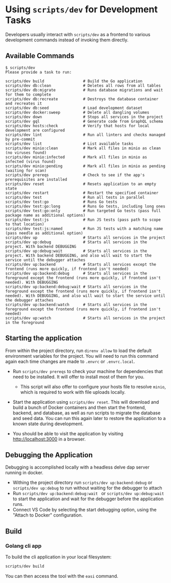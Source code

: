 # Using `scripts/dev` for Development Tasks

Developers usually interact with `scripts/dev` as a frontend to
various development commands instead of invoking them directly.

## Available Commands

```console
$ scripts/dev
Please provide a task to run:

scripts/dev build                 # Build the Go application
scripts/dev db:clean              # Deletes all rows from all tables
scripts/dev db:migrate            # Runs database migrations and wait for them to complete
scripts/dev db:recreate           # Destroys the database container and recreates it
scripts/dev db:seed               # Load development dataset
scripts/dev docker:sweep          # Delete all dangling volumes
scripts/dev down                  # Stops all services in the project
scripts/dev gql                   # Generate code from GraphQL schema
scripts/dev hosts:check           # Verify that hosts for local development are configured
scripts/dev lint                  # Run all linters and checks managed by pre-commit
scripts/dev list                  # List available tasks
scripts/dev minio:clean           # Mark all files in minio as clean (no viruses found)
scripts/dev minio:infected        # Mark all files in minio as infected (virus found)
scripts/dev minio:pending         # Mark all files in minio as pending (waiting for scan)
scripts/dev prereqs               # Check to see if the app's prerequisites are installed
scripts/dev reset                 # Resets application to an empty state
scripts/dev restart               # Restart the specified container
scripts/dev test                  # Run all tests in parallel
scripts/dev test:go               # Runs Go tests
scripts/dev test:go:long          # Runs Go tests, including long ones
scripts/dev test:go:only          # Run targeted Go tests (pass full package name as additional options)
scripts/dev test:js               # Run JS tests (pass path to scope to that location)
scripts/dev test:js:named         # Run JS tests with a matching name (pass needle as additional option)
scripts/dev up                    # Starts all services in the project
scripts/dev up:debug              # Starts all services in the project. With backend DEBUGGING
scripts/dev up:debug:wait         # Starts all services in the project. With backend DEBUGGING, and also will wait to start the service until the debugger attaches
scripts/dev up:backend            # Starts all services except the frontend (runs more quickly, if frontend isn't needed)
scripts/dev up:backend:debug      # Starts all services in the foreground except the frontend (runs more quickly, if frontend isn't needed). With DEBUGGING
scripts/dev up:backend:debug:wait # Starts all services in the foreground except the frontend (runs more quickly, if frontend isn't needed). With DEBUGGING, and also will wait to start the service until the debugger attaches
scripts/dev up:backend:watch      # Starts all services in the foreground except the frontend (runs more quickly, if frontend isn't needed)
scripts/dev up:watch              # Starts all services in the project in the foreground
```


## Starting the application

From within the project directory, run `direnv allow` to load the default
environment variables for the project. You will need to run this command again
each time changes are made to `.envrc` or `.envrc.local`.

- Run `scripts/dev prereqs` to check your machine for dependencies that need to
  be installed. It will offer to install most of them for you.

  - This script will also offer to configure your hosts file to resolve `minio`,
    which is required to work with file uploads locally.

- Start the application using `scripts/dev reset`. This will download and build
  a bunch of Docker containers and then start the frontend, backend, and
  database, as well as run scripts to migrate the database and seed data. You
  can run this again later to restore the application to a known state during
  development.

- You should be able to visit the application by visiting
  [http://localhost:3000](http://localhost:3000) in a browser.

  
## Debugging the Application
Debugging is accomplished locally with a headless delve dap server running in docker. 
- Withing the project directory run `scripts/dev up:backend:debug` or `scripts/dev up:debug` to run without waiting for the debugger to attach
- Run `scripts/dev up:backend:debug:wait ` or `scripts/dev up:debug:wait` to start the application and wait for the debugger before the application runs.
- Connect VS Code by selecting the start debugging option, using the "Attach to Docker" configuration.


  
## Build

### Golang cli app

To build the cli application in your local filesystem:

```sh
scripts/dev build
```

You can then access the tool with the `easi` command.
